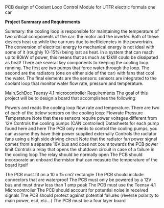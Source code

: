 PCB design of Coolant Loop Control Module for UTFR electric formula one car

**Project Summary and Requirements**

Summary: the cooling loop is responsible for maintaining the temperature of two critical components of the car: the motor and the inverter. Both of these devices heat up while the car runs due to inefficiencies in the powertrain. The conversion of electrical energy to mechanical energy is not ideal with some of it (roughly 10-15%) being lost as heat. In a system that can reach up to 80kW of power, this means that as much as 12kW could be dissipated as heat! There are several key components to keeping the cooling loop running. The first are two pumps that force water through the loop. The second are the radiators (one on either side of the car) with fans that cool the water. The final elements are the sensors: sensors are integrated to the coolant loop that monitor water flow rate, pressure and temperature.

Main.SchDoc
Teensy 4.1 microcontroller
Requirements
	The goal of this project will be to design a board that accomplishes the following:

Powers and reads the cooling loop flow rate and temperature. There are two of each of the below sensors on the cooling loop:
Flowrate
Pressure
Temperature
Note that these sensors require power voltages different from 12V
Controls the cooling pumps (CAN controlled)
Datasheets for each pump found here and here
The PCB only needs to control the cooling pumps, you can assume they have their power supplied externally
Controls the radiator fans using a high side driving circuit
Note that the radiator fan power signal comes from a separate 16V bus and does not count towards the PCB power limit
Controls a relay that opens the shutdown circuit in case of a failure in the cooling loop 
The relay should be normally open
The PCB should incorporate an onboard thermistor that can measure the temperature of the board itself

The PCB must fit on a 10 x 15 cm2 rectangle
The PCB should include connectors that are waterproof
The PCB must only be powered by a 12V bus and must draw less than 1 amp peak
The PCB must use the Teensy 4.1 Microcontroller
The PCB should account for potential noise in received signals
The PCB should protect against potential failures (reverse polarity to main power, esd, etc…)
The PCB must be a four layer board
